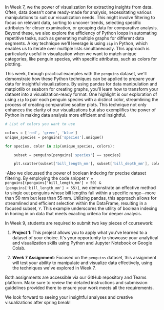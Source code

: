 In Week 7, we  the power of visualization for extracting insights from data. Often, data doesn't come ready-made for analysis, necessitating various manipulations to suit our visualization needs. This might involve filtering to focus on relevant data, sorting to uncover trends, selecting specific attributes for closer examination, or grouping data for comparative analysis. Beyond these, we also explore the efficiency of Python loops in automating repetitive tasks, such as generating multiple graphs for different data segments. A key technique we'll leverage is using `zip` in Python, which enables us to iterate over multiple lists simultaneously. This approach is particularly useful in visualization when we want to match unique categories, like penguin species, with specific attributes, such as colors for plotting.

This week, through practical examples with the ``` penguins ``` dataset, we'll demonstrate how these Python techniques can be applied to prepare your data for insightful visualizations. By using pandas for data manipulation and matplotlib or seaborn for creating graphs, you'll learn how to transform your dataset into a visualization-ready format. One highlight is our exploration of using `zip` to pair each penguin species with a distinct color, streamlining the process of creating comparative scatter plots. This technique not only enhances the clarity of our visualizations but also exemplifies the power of Python in making data analysis more efficient and insightful.

```python 
# List of colors you want to use

colors = ['red', 'green', 'blue']
unique_species = penguins['species'].unique()

for species, color in zip(unique_species, colors):

	subset = penguins[penguins['species'] == species]

	plt.scatter(subset['bill_length_mm'], subset['bill_depth_mm'], color=color, label=species)
```


-Also we discussed  the power of boolean indexing for precise dataset filtering. By employing the code snippet
`Y = penguins[(penguins['bill_length_mm'] > 50) & (penguins['bill_length_mm'] < 55)]`, 
we demonstrate an effective method to single out penguins whose bill lengths fall within a specific range—more than 50 mm but less than 55 mm. Utilizing pandas, this approach allows for streamlined and efficient selection within the DataFrame, resulting in a focused subset, `Y`. This example underscores the utility of boolean indexing in honing in on data that meets exacting criteria for deeper analysis.

In Week 9, students are required to submit two key pieces of coursework:

1. **Project 1**: This project allows you to apply what you've learned to a dataset of your choice. It's your opportunity to showcase your analytical and visualization skills using Python and Jupyter Notebook or Google Colab.

2. **Week 7 Assignment**: Focused on the `penguins` dataset, this assignment will test your ability to manipulate and visualize data effectively, using the techniques we've explored in Week 7.

Both assignments are accessible via our GitHub repository and Teams platform. Make sure to review the detailed instructions and submission guidelines provided there to ensure your work meets all the requirements.

We look forward to seeing your insightful analyses and creative visualizations after spring break!
